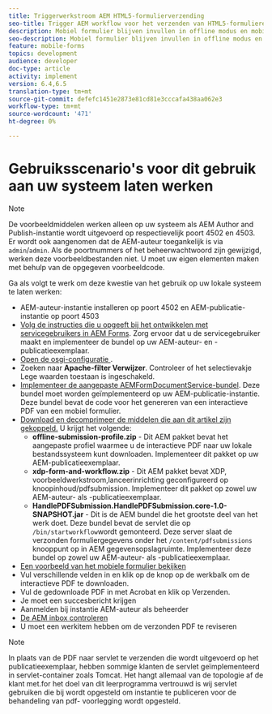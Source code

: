 ```yaml
---
title: Triggerwerkstroom AEM HTML5-formulierverzending
seo-title: Trigger AEM workflow voor het verzenden van HTML5-formulieren
description: Mobiel formulier blijven invullen in offline modus en mobiel formulier verzenden om AEM workflow te activeren
seo-description: Mobiel formulier blijven invullen in offline modus en mobiel formulier verzenden om AEM workflow te activeren
feature: mobile-forms
topics: development
audience: developer
doc-type: article
activity: implement
version: 6.4,6.5
translation-type: tm+mt
source-git-commit: defefc1451e2873e81cd81e3cccafa438aa062e3
workflow-type: tm+mt
source-wordcount: '471'
ht-degree: 0%

---
```



# Gebruiksscenario&#39;s voor dit gebruik aan uw systeem laten werken

>[!NOTE]
>
>De voorbeeldmiddelen werken alleen op uw systeem als AEM Author and Publish-instantie wordt uitgevoerd op respectievelijk poort 4502 en 4503. Er wordt ook aangenomen dat de AEM-auteur toegankelijk is via `admin`/`admin`. Als de poortnummers of het beheerwachtwoord zijn gewijzigd, werken deze voorbeeldbestanden niet. U moet uw eigen elementen maken met behulp van de opgegeven voorbeeldcode.

Ga als volgt te werk om deze kwestie van het gebruik op uw lokale systeem te laten werken:

* AEM-auteur-instantie installeren op poort 4502 en AEM-publicatie-instantie op poort 4503
* [Volg de instructies die u opgeeft bij het ontwikkelen met servicegebruikers in AEM Forms](https://docs.adobe.com/content/help/en/experience-manager-learn/forms/adaptive-forms/service-user-tutorial-develop.html). Zorg ervoor dat u de servicegebruiker maakt en implementeer de bundel op uw AEM-auteur- en -publicatieexemplaar.
* [Open de osgi-configuratie ](http://localhost:4503/system/console/configMgr).
* Zoeken naar **Apache-filter Verwijzer**. Controleer of het selectievakje Lege waarden toestaan is ingeschakeld.
* [Implementeer de aangepaste AEMFormDocumentService-bundel](/help/forms/assets/common-osgi-bundles/AEMFormsDocumentServices.core-1.0-SNAPSHOT.jar). Deze bundel moet worden geïmplementeerd op uw AEM-publicatie-instantie. Deze bundel bevat de code voor het genereren van een interactieve PDF van een mobiel formulier.
* [Download en decomprimeer de middelen die aan dit artikel zijn gekoppeld.](assets/offline-pdf-submission-assets.zip) U krijgt het volgende:
   * **offline-submission-profile.zip** - Dit AEM pakket bevat het aangepaste profiel waarmee u de interactieve PDF naar uw lokale bestandssysteem kunt downloaden. Implementeer dit pakket op uw AEM-publicatieexemplaar.
   * **xdp-form-and-workflow.zip** - Dit AEM pakket bevat XDP, voorbeeldwerkstroom,lanceerinrichting geconfigureerd op knoopinhoud/pdfsubmission. Implementeer dit pakket op zowel uw AEM-auteur- als -publicatieexemplaar.
   * **HandlePDFSubmission.HandlePDFSubmission.core-1.0-SNAPSHOT.jar** - Dit is de AEM bundel die het grootste deel van het werk doet. Deze bundel bevat de servlet die op `/bin/startworkflow`wordt gemonteerd. Deze server slaat de verzonden formuliergegevens onder het `/content/pdfsubmissions` knooppunt op in AEM gegevensopslagruimte. Implementeer deze bundel op zowel uw AEM-auteur- als -publicatieexemplaar.
* [Een voorbeeld van het mobiele formulier bekijken](http://localhost:4503/content/dam/formsanddocuments/testsubmision.xdp/jcr:content)
* Vul verschillende velden in en klik op de knop op de werkbalk om de interactieve PDF te downloaden.
* Vul de gedownloade PDF in met Acrobat en klik op Verzenden.
* Je moet een succesbericht krijgen
* Aanmelden bij instantie AEM-auteur als beheerder
* [De AEM inbox controleren](http://localhost:4502/aem/inbox)
* U moet een werkitem hebben om de verzonden PDF te reviseren

>[!NOTE]
>
>In plaats van de PDF naar servlet te verzenden die wordt uitgevoerd op het publicatieexemplaar, hebben sommige klanten de servlet geïmplementeerd in servlet-container zoals Tomcat. Het hangt allemaal van de topologie af de klant met.for het doel van dit leerprogramma vertrouwd is wij servlet gebruiken die bij wordt opgesteld om instantie te publiceren voor de behandeling van pdf- voorlegging wordt opgesteld.

